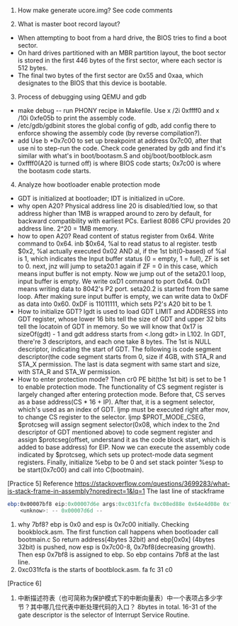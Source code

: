 1. How make generate ucore.img? See code comments

2. What is master boot record layout?
* When attempting to boot from a hard drive, the BIOS tries to find a boot sector. 
* On hard drives partitioned with an MBR partition layout, the boot sector is stored in the first 446 bytes of the first sector, where each sector is 512 bytes. 
* The final two bytes of the first sector are 0x55 and 0xaa, which designates to the BIOS that this device is bootable.
3. Process of debugging using QEMU and gdb
* make debug -- run PHONY recipe in Makefile. Use x /2i 0xffff0 and x /10i 0xfe05b to print the assembly code.
* /etc/gdb/gdbinit stores the global config of gdb, add config there to enforce showing the assembly code (by reverse compilation?). 
* add Use b *0x7c00 to set up breakpoint at address 0x7c00, after that use ni to step-run the code. Check code generated by gdb and find it's similar with what's in boot/bootasm.S and obj/boot/bootblock.asm
* 0xffff0(A20 is turned off) is where BIOS code starts; 0x7c00 is where the bootasm code starts. 
4. Analyze how bootloader enable protection mode
* GDT is initialized at bootloader; IDT is initialized in uCore.
* why open A20? Physical address line 20 is disabled/tied low, so that address higher than 1MB is wrapped around to zero by default, for backward compatibility with earliest PCs. Earliest 8086 CPU provides 20 address line. 2^20 = 1MB memory.
* how to open A20? Read content of status register from 0x64. Write command to 0x64. inb $0x64, %al to read status to al register. testb $0x2, %al actually executed 0x02 AND al, if the 1st bit(0-based) of %al is 1, which indicates the Input buffer status (0 = empty, 1 = full), ZF is set to 0. next, jnz will jump to seta20.1 again if ZF = 0 in this case, which means input buffer is not empty. 
Now we jump out of the seta20.1 loop, input buffer is empty. We write oxD1 command to port 0x64. 0xD1 means writing data to 8042's P2 port.
seta20.2 is started from the same loop. After making sure input buffer is empty, we can write data to 0xDF as data into 0x60. 0xDF is 11011111, which sets P2's A20 bit to be 1.
* How to initialize GDT? lgdt is used to load GDT LIMIT and ADDRESS into GDT register, whose lower 16 bits tell the size of GDT and upper 32 bits tell the locatoin of GDT in memory. So we will know that 0x17 is sizeOf(gdt) - 1 and gdt address starts from <.long gdt> in L102.
In GDT, there're 3 descriptors, and each one take 8 bytes. The 1st is NULL descriptor, indicating the start of GDT. The following is code segment descriptor(the code segment starts from 0, size if 4GB, with STA_R and STA_X permission. The last is data segment with same start and size, with STA_R and STA_W permission.
* How to enter protection mode?
Then cr0 PE bit(the 1st bit) is set to be 1 to enable protection mode.
The functionality of CS segment register is largely changed after entering protection mode. Before that, CS serves as a base address(CS * 16 + IP). After that, it is a segment selector, which's used as an index of GDT. ljmp must be executed right after mov, to change CS register to the selector. 
ljmp $PROT_MODE_CSEG, $protcseg will assign segment selector(0x08, which index to the 2nd descriptor of GDT mentioned above) to code segment register and assign $protcseg(offset, understand it as the code block start, which is added to base address) for EIP.
Now we can execute the assembly code indicated by $protcseg, which sets up protect-mode data segment registers.
Finally, initialize %ebp to be 0 and set stack pointer %esp to be start(0x7c00) and call into C(bootmain). 

[Practice 5]
Reference https://stackoverflow.com/questions/3699283/what-is-stack-frame-in-assembly?noredirect=1&lq=1
The last line of stackframe
```asm
ebp:0x00007bf8 eip:0x00007d6e args:0xc031fcfa 0xc08ed88e 0x64e4d08e 0xfa7502a8 
    <unknow>: -- 0x00007d6d --
```
1. why 7bf8? 
ebp is 0x0 and esp is 0x7c00 initially. Checking bookblock.asm. 
The first function call happens when bootloader call bootmain.c
So return address(4bytes 32bit) and ebp[0x0x] (4bytes 32bit) is pushed, now esp is 0x7c00-8, 0x7bf8(decreasing growth).
Then esp 0x7bf8 is assigned to ebp. So ebp contains 7bf8 at the last line. 
2. 0xc031fcfa is the starts of bootblock.asm. fa fc 31 c0

[Practice 6]

1. 中断描述符表（也可简称为保护模式下的中断向量表）中一个表项占多少字节？其中哪几位代表中断处理代码的入口？
8bytes in total. 16-31 of the gate descriptor is the selector of Interrupt Service Routine.
